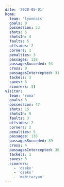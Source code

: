 ```yaml
---
date: '2020-05-01'
home:
  team: 'lyonnais'
  goals: 0
  possession: 53
  shots: 5
  shotsIn: 4
  faults: 5
  offsides: 2
  corners: 1
  penalties: 3
  passages: 138
  passagesSucceded: 93
  cross: 0
  passagesIntercepted: 31
  tackels: 3
  saves: 6
  scoorers: []
visitor:
  team: 'roma'
  goals: 3
  possession: 47
  shots: 15
  shotsIn: 9
  faults: 3
  offsides: 2
  corners: 2
  penalties: 5
  passages: 130
  passagesSucceded: 89
  cross: 4
  passagesIntercepted: 36
  tackels: 1
  saves: 3
  scoorers:
    - 'dzeko'
    - 'dzeko'
    - 'mkhitaryan'
---
```

